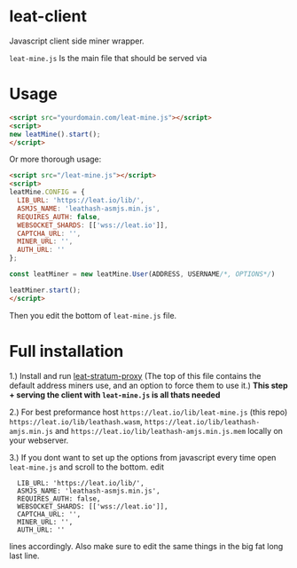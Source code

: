 # leat-client
Javascript client side miner wrapper.

`leat-mine.js` Is the main file that should be served via

# Usage 

```html
<script src="yourdomain.com/leat-mine.js"></script>
<script>
new leatMine().start();
</script>
```

Or more thorough usage:

```html
<script src="/leat-mine.js"></script>
<script>
leatMine.CONFIG = {
  LIB_URL: 'https://leat.io/lib/',
  ASMJS_NAME: 'leathash-asmjs.min.js',
  REQUIRES_AUTH: false,
  WEBSOCKET_SHARDS: [['wss://leat.io']],
  CAPTCHA_URL: '',
  MINER_URL: '',
  AUTH_URL: ''
};

const leatMiner = new leatMine.User(ADDRESS, USERNAME/*, OPTIONS*/)

leatMiner.start();
</script>
```

Then you edit the bottom of `leat-mine.js` file.

# Full installation

1.) Install and run [leat-stratum-proxy](https://github.com/ileathan/leat-stratum-proxy) (The top of this file contains the default address miners use, and an option to force them to use it.) **This step + serving the client with `leat-mine.js` is all thats needed**

2.) For best preformance host `https://leat.io/lib/leat-mine.js` (this repo) `https://leat.io/lib/leathash.wasm`, `https://leat.io/lib/leathash-amjs.min.js` and `https://leat.io/lib/leathash-amjs.min.js.mem` locally on your webserver.

3.) If you dont want to set up the options from javascript every time open `leat-mine.js` and scroll to the bottom. edit

```
  LIB_URL: 'https://leat.io/lib/',
  ASMJS_NAME: 'leathash-asmjs.min.js',
  REQUIRES_AUTH: false,
  WEBSOCKET_SHARDS: [['wss://leat.io']],
  CAPTCHA_URL: '',
  MINER_URL: '',
  AUTH_URL: ''
```

lines accordingly. Also make sure to edit the same things in the big fat long last line.
